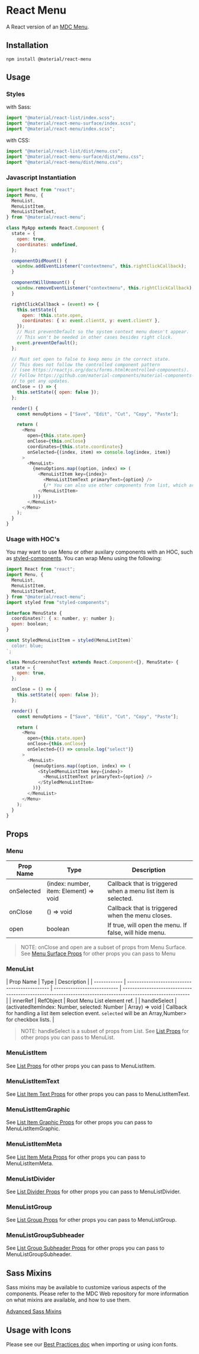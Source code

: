 # React Menu

A React version of an [MDC Menu](https://github.com/material-components/material-components-web/tree/master/packages/mdc-menu).

## Installation

```
npm install @material/react-menu
```

## Usage

### Styles

with Sass:

```js
import "@material/react-list/index.scss";
import "@material/react-menu-surface/index.scss";
import "@material/react-menu/index.scss";
```

with CSS:

```js
import "@material/react-list/dist/menu.css";
import "@material/react-menu-surface/dist/menu.css";
import "@material/react-menu/dist/menu.css";
```

### Javascript Instantiation

```js
import React from "react";
import Menu, {
  MenuList,
  MenuListItem,
  MenuListItemText,
} from "@material/react-menu";

class MyApp extends React.Component {
  state = {
    open: true,
    coordinates: undefined,
  };

  componentDidMount() {
    window.addEventListener("contextmenu", this.rightClickCallback);
  }

  componentWillUnmount() {
    window.removeEventListener("contextmenu", this.rightClickCallback);
  }

  rightClickCallback = (event) => {
    this.setState({
      open: !this.state.open,
      coordinates: { x: event.clientX, y: event.clientY },
    });
    // Must preventDefault so the system context menu doesn't appear.
    // This won't be needed in other cases besides right click.
    event.preventDefault();
  };

  // Must set open to false to keep menu in the correct state.
  // This does not follow the controlled component pattern
  // (see https://reactjs.org/docs/forms.html#controlled-components).
  // Follow https://github.com/material-components/material-components-web-react/issues/785
  // to get any updates.
  onClose = () => {
    this.setState({ open: false });
  };

  render() {
    const menuOptions = ["Save", "Edit", "Cut", "Copy", "Paste"];

    return (
      <Menu
        open={this.state.open}
        onClose={this.onClose}
        coordinates={this.state.coordinates}
        onSelected={(index, item) => console.log(index, item)}
      >
        <MenuList>
          {menuOptions.map((option, index) => (
            <MenuListItem key={index}>
              <MenuListItemText primaryText={option} />
              {/* You can also use other components from list, which are documented below */}
            </MenuListItem>
          ))}
        </MenuList>
      </Menu>
    );
  }
}
```

### Usage with HOC's

You may want to use Menu or other auxilary components with an HOC, such as [styled-components](https://www.styled-components.com). You can wrap Menu using the following:

```js
import React from "react";
import Menu, {
  MenuList,
  MenuListItem,
  MenuListItemText,
} from "@material/react-menu";
import styled from "styled-components";

interface MenuState {
  coordinates?: { x: number, y: number };
  open: boolean;
}

const StyledMenuListItem = styled(MenuListItem)`
  color: blue;
`;

class MenuScreenshotTest extends React.Component<{}, MenuState> {
  state = {
    open: true,
  };

  onClose = () => {
    this.setState({ open: false });
  };

  render() {
    const menuOptions = ["Save", "Edit", "Cut", "Copy", "Paste"];

    return (
      <Menu
        open={this.state.open}
        onClose={this.onClose}
        onSelected={() => console.log("select")}
      >
        <MenuList>
          {menuOptions.map((option, index) => (
            <StyledMenuListItem key={index}>
              <MenuListItemText primaryText={option} />
            </StyledMenuListItem>
          ))}
        </MenuList>
      </Menu>
    );
  }
}
```

## Props

### Menu

| Prop Name  | Type                                   | Description                                                   |
| ---------- | -------------------------------------- | ------------------------------------------------------------- |
| onSelected | (index: number, item: Element) => void | Callback that is triggered when a menu list item is selected. |
| onClose    | () => void                             | Callback that is triggered when the menu closes.              |
| open       | boolean                                | If true, will open the menu. If false, will hide menu.        |

> NOTE: onClose and open are a subset of props from Menu Surface. See [Menu Surface Props](../menu-surface/README.md#props) for other props you can pass to Menu

### MenuList

| Prop Name    | Type                                          | Description                 |
| ------------ | --------------------------------------------- | --------------------------- | ---------------------------------------------------------------------------------------------------------- |
| innerRef     | RefObject                                     | Root Menu List element ref. |
| handleSelect | (activatedItemIndex: Number, selected: Number | Array<Number>) => void      | Callback for handling a list item selection event. `selected` will be an Array,Number> for checkbox lists. |

> NOTE: handleSelect is a subset of props from List. See [List Props](../list/README.md#list) for other props you can pass to MenuList.

### MenuListItem

See [List Props](../list/README.md#listitem) for other props you can pass to MenuListItem.

### MenuListItemText

See [List Item Text Props](../list/README.md#listitemtext) for other props you can pass to MenuListItemText.

### MenuListItemGraphic

See [List Item Graphic Props](../list/README.md#listitemgraphic) for other props you can pass to MenuListItemGraphic.

### MenuListItemMeta

See [List Item Meta Props](../list/README.md#listitemmeta) for other props you can pass to MenuListItemMeta.

### MenuListDivider

See [List Divider Props](../list/README.md#listdivider) for other props you can pass to MenuListDivider.

### MenuListGroup

See [List Group Props](../list/README.md#listgroup) for other props you can pass to MenuListGroup.

### MenuListGroupSubheader

See [List Group Subheader Props](../list/README.md#listgroupsubheader) for other props you can pass to MenuListGroupSubheader.

## Sass Mixins

Sass mixins may be available to customize various aspects of the components. Please refer to the
MDC Web repository for more information on what mixins are available, and how to use them.

[Advanced Sass Mixins](https://github.com/material-components/material-components-web/blob/master/packages/mdc-menu/README.md#advanced-sass-mixins)

## Usage with Icons

Please see our [Best Practices doc](../../docs/best-practices.md#importing-font-icons) when importing or using icon fonts.

